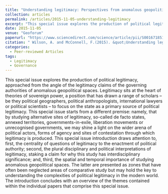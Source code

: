 ```yaml
---
title: "Understanding legitimacy: Perspectives from anomalous geopolitical spaces"
collection: articles
permalink: /articles/2015-11-05-understanding-legitimacy
excerpt: "This special issue explores the production of political legitimacy, approached from the angle of the legitimacy claims of the governing authorities of anomalous geopolitical spaces."
date: 2015-11-05
venue: "Geoforum"
paperurl: "https://www.sciencedirect.com/science/article/pii/S001671851500233X"
citation: " Wilson, A. and McConnell, F.(2015). &quot;Understanding legitimacy: Perspectives from anomalous geopolitical spaces.&quot; <i>Geoforum. 66, pp. 177-183.</i>."
categories:
  - Peer-reviewed Articles
tags:
  - Legitimacy
  - Governance
---
```


This special issue explores the production of political legitimacy, approached from the angle of the legitimacy claims of the governing authorities of anomalous geopolitical spaces. Legitimacy sits at the heart of theories of sovereign power, a position that has drawn a range of scholars – be they political geographers, political anthropologists, international lawyers or political scientists – to focus on the state as a primary source of political legitimacy. This special issue starts from a different premise: namely, that by studying alternative sites of legitimacy, so-called de facto states, annexed territories, governments-in-exile, liberation movements or unrecognised governments, we may shine a light on the wider arena of political actors, forms of agency and sites of contestation through which legitimacy is produced. This special issue introduction draws attention to, first, the centrality of questions of legitimacy to the enactment of political authority; second, the plural disciplinary and political interpretations of legitimacy, staking a claim for why this study has interdisciplinary significance; and, third, the spatial and temporal importance of studying anomalous geopolitical spaces. The latter are presented as zones that have often been neglected areas of comparative study but may hold the key to understanding the complexities of political legitimacy in the modern world. The introduction concludes with an overview of the themes contained within the individual papers that comprise this special issue.
